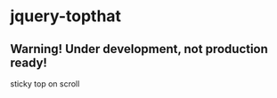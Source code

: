 jquery-topthat
==============

Warning! Under development, not production ready!
-------------------------------------------------

sticky top on scroll